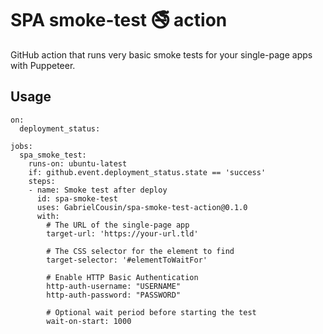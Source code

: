# SPA smoke-test 🚭 action

GitHub action that runs very basic smoke tests for your single-page apps with Puppeteer.

## Usage

```
on:
  deployment_status:

jobs:
  spa_smoke_test:
    runs-on: ubuntu-latest
    if: github.event.deployment_status.state == 'success'
    steps:
    - name: Smoke test after deploy
      id: spa-smoke-test
      uses: GabrielCousin/spa-smoke-test-action@0.1.0
      with:
        # The URL of the single-page app
        target-url: 'https://your-url.tld'

        # The CSS selector for the element to find
        target-selector: '#elementToWaitFor'

        # Enable HTTP Basic Authentication
        http-auth-username: "USERNAME"
        http-auth-password: "PASSWORD"

        # Optional wait period before starting the test
        wait-on-start: 1000
```
